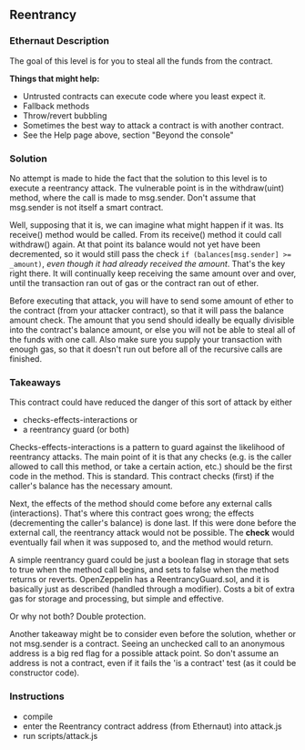## Reentrancy

### Ethernaut Description
The goal of this level is for you to steal all the funds from the contract.

**Things that might help:**
- Untrusted contracts can execute code where you least expect it.
- Fallback methods
- Throw/revert bubbling
- Sometimes the best way to attack a contract is with another contract.
- See the Help page above, section "Beyond the console"

### Solution 
No attempt is made to hide the fact that the solution to this level is to execute a reentrancy attack. The vulnerable point is in the withdraw(uint) method, where the call is made to msg.sender. Don't assume that msg.sender is not itself a smart contract. 

Well, supposing that it is, we can imagine what might happen if it was. Its receive() method would be called. From its receive() method it could call withdraw() again. At that point its balance would not yet have been decremented, so it would still pass the check `if (balances[msg.sender] >= _amount)`, _even though it had already received the amount_. That's the key right there. It will continually keep receiving the same amount over and over, until the transaction ran out of gas or the contract ran out of ether. 

Before executing that attack, you will have to send some amount of ether to the contract (from your attacker contract), so that it will pass the balance amount check. The amount that you send should ideally be equally divisible into the contract's balance amount, or else you will not be able to steal all of the funds with one call. Also make sure you supply your transaction with enough gas, so that it doesn't run out before all of the recursive calls are finished. 


### Takeaways
This contract could have reduced the danger of this sort of attack by either 
- checks-effects-interactions 
or 
- a reentrancy guard 
(or both) 

Checks-effects-interactions is a pattern to guard against the likelihood of reentrancy attacks. The main point of it is that any checks (e.g. is the caller allowed to call this method, or take a certain action, etc.) should be the first code in the method. This is standard. This contract checks (first) if the caller's balance has the necessary amount. 

Next, the effects of the method should come before any external calls (interactions). That's where this contract goes wrong; the effects (decrementing the caller's balance) is done last. If this were done before the external call, the reentrancy attack would not be possible. The **check** would eventually fail when it was supposed to, and the method would return. 

A simple reentrancy guard could be just a boolean flag in storage that sets to true when the method call begins, and sets to false when the method returns or reverts. OpenZeppelin has a ReentrancyGuard.sol, and it is basically just as described (handled through a modifier). Costs a bit of extra gas for storage and processing, but simple and effective. 

Or why not both? Double protection. 

Another takeaway might be to consider even before the solution, whether or not msg.sender is a contract. Seeing an unchecked call to an anonymous address is a big red flag for a possible attack point. So don't assume an address is not a contract, even if it fails the 'is a contract' test (as it could be constructor code). 

### Instructions
- compile
- enter the Reentrancy contract address (from Ethernaut) into attack.js
- run scripts/attack.js
